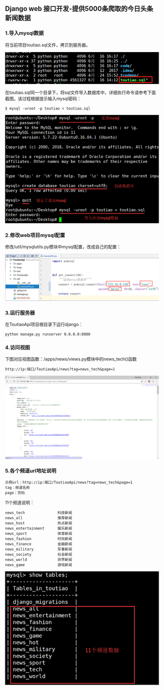 ## Django web 接口开发-提供5000条爬取的今日头条新闻数据


### 1.导入mysql数据

将当前项目toutiao.sql文件，拷贝到服务器。

![](imgs/0.png)

在toutiao.sql同一个目录下，将sql文件导入数据库中，详细执行命令请参考下面截图。该过程根据提示输入mysql密码：

	$ mysql -uroot -p toutiao < toutiao.sql


![](imgs/2.png)


### 2.修改web项目mysql配置

修改/util/mysqlutils.py模块中mysql配置，改成自己的配置：


![](imgs/3.png)


### 3.运行服务器

在ToutiaoApi项目根目录下运行django：

	python manage.py runserver 0.0.0.0:8080

### 4.访问视图

下图对应视图函数：/apps/news/views.py模块中的news_tech()函数

	http://ip:端口/ToutiaoApi/news?tag=news_tech&page=1

![](imgs/4.png)

### 5.各个频道url地址说明

	示例url：http://ip:端口/ToutiaoApi/news?tag=news_tech&page=1
	tag：频道名称
	page：页码

		
11个频道说明：

	news_tech               科技新闻
	news_all                推荐新闻
	news_host               热点新闻
	news_entertainment      娱乐新闻
	news_sport              体育新闻
	news_fashion            时尚新闻
	news_finance            金融新闻
	news_military           军事新闻
	news_society            社会新闻
	news_world              世界新闻
	news_game               游戏新闻

![](imgs/5.png)








